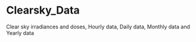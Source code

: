 # Clearsky_Data
Clear sky irradiances and doses, Hourly data, Daily data, Monthly data and Yearly data
